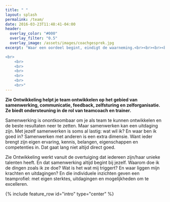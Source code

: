 ```yaml
---
title: " "
layout: splash
permalink: /team/
date: 2016-03-23T11:48:41-04:00
header:
  overlay_color: "#000"
  overlay_filter: "0.5"
  overlay_image: /assets/images/coachgesprek.jpg
excerpt: "Waar een oordeel begint, eindigt de waarneming.<br><br><br><br>

<br>
	<br>
	<br>
	<br>
	<br>
	<br>
	<br>"
---
```


**Zie Ontwikkeling helpt je team ontwikkelen op het gebied van samenwerking, communicatie, feedback, zelfsturing en zelforganisatie.  Ze biedt ondersteuning in de rol van teamcoach en trainer.**

Samenwerking is onontkoombaar om je als team te kunnen ontwikkelen en de beste resultaten neer te zetten. Maar samenwerken kan een uitdaging zijn. Met jezelf samenwerken is soms al lastig: wat wil ik? En waar ben ik goed in?
Samenwerken met anderen is een extra dimensie. Want ieder brengt zijn eigen ervaring, kennis, belangen, eigenschappen en competenties in. Dat gaat lang niet altijd direct goed.

Zie Ontwikkeling werkt vanuit de overtuiging dat iedereen zijn/haar unieke talenten heeft. En dat samenwerking altijd begint bij jezelf. Waarom doe ik de dingen zoals ik ze doe? Wat is het wat mij triggert? En waar liggen mijn krachten en uitdagingen?
En die individuele inzichten geven een teamprofiel: met eigen sterktes, uitdagingen en mogelijkheden om te excelleren.



{% include feature_row id="intro" type="center" %}

